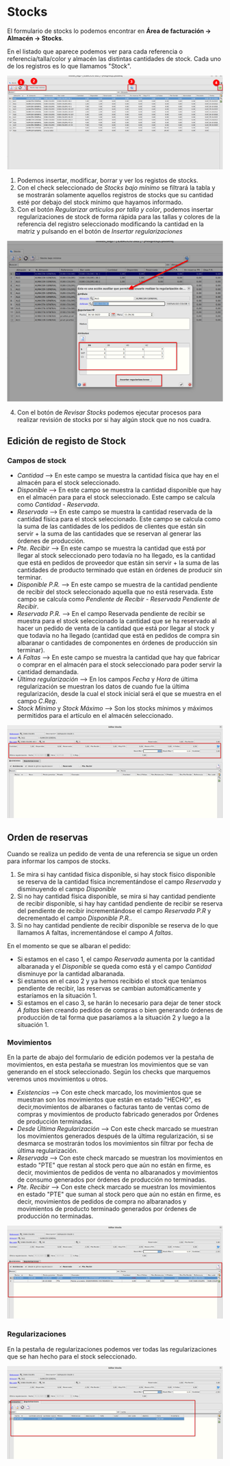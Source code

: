 # Stocks
El formulario de stocks lo podemos encontrar en **Área de facturación -> Almacén -> Stocks**.

En el listado que aparece podemos ver para cada referencia o referencia/talla/color y almacén las distintas cantidades de stock. Cada uno de los registros es lo que llamamos "Stock".


![Stocks](./img/formstocks1_almacen.png)

1. Podemos insertar, modificar, borrar y ver los registos de stocks.
2. Con el check seleccionado de *Stocks bajo mínimo* se filtrará la tabla y se mostrarán solamente aquellos registros de stocks que su cantidad esté por debajo del stock mínimo que hayamos informado.
3. Con el botón *Regularizar artículos por talla y color*, podemos insertar regularizaciones de stock de forma rápida para las tallas y colores de la referencia del registro seleccionado modificando la cantidad en la matriz y pulsando en el botón de *Insertar regularizaciones*

![Stocks](./img/formstocks2_almacen.png)

4. Con el botón de *Revisar Stocks* podemos ejecutar procesos para realizar revisión de stocks por si hay algún stock que no nos cuadra.

## Edición de registo de Stock
### Campos de stock
- *Cantidad* --> En este campo se muestra la cantidad física que hay en el almacén para el stock seleccionado.
- *Disponible* --> En este campo se muestra la cantidad disponible que hay en el almacén para para el stock seleccionado. Este campo se calcula como *Cantidad - Reservada*.
- *Reservada* --> En este campo se muestra la cantidad reservada de la cantidad física para el stock seleccionado. Este campo se calcula como la suma de las cantidades de los pedidos de clientes que están sin servir + la suma de las cantidades que se reservan al generar las órdenes de producción.
- *Pte. Recibir* --> En este campo se muestra la cantidad que está por llegar al stock seleccionado pero todavía no ha llegado, es la cantidad que está en pedidos de proveedor que están sin servir + la suma de las cantidades de producto terminado que están en órdenes de producir sin terminar.
- *Disponible P.R.* --> En este campo se muestra de la cantidad pendiente de recibir del stock seleccionado aquella que no está reservada. Este campo se calcula como *Pendiente de Recibir - Reservada Pendiente de Recibir*.
- *Reservada P.R.* --> En el campo Reservada pendiente de recibir se muestra para el stock seleccionado la cantidad que se ha reservado al hacer un pedido de venta de la cantidad que está por llegar al stock y que todavía no ha llegado (cantidad que está en pedidos de compra sin albaranar o cantidades de componentes en órdenes de producción sin terminar).
- *A Faltas* --> En este campo se  muestra la cantidad que hay que fabricar o comprar en el almacén para el stock seleccionado para poder servir la cantidad demandada.
- *Última regularización* --> En los campos *Fecha* y *Hora* de última regularización se muestran los datos de cuando fue la última regularización, desde la cual el stock inicial será el que se muestra en el campo *C.Reg*.
- *Stock Mínimo* y *Stock Máximo* --> Son los stocks mínimos y máximos permitidos para el artículo en el almacén seleccionado.

![Stocks](./img/formstocks3_almacen.png)

## Orden de reservas
Cuando se realiza un pedido de venta de una referencia se sigue un orden para informar los campos de stocks.
1. Se mira si hay cantidad física disponible, si hay stock físico disponible se reserva de la cantidad física incrementándose el campo *Reservada* y disminuyendo el campo *Disponible*
2. Si no hay cantidad física disponible, se mira si hay cantidad pendiente de recibir disponible, si hay hay cantidad pendiente de recibir se reserva del pendiente de recibir incrementándose el campo *Reservada P.R* y decrementado el campo *Disponible P.R.*.
3. Si no hay cantidad pendiente de recibir disponible se reserva de lo que llamamos A faltas, incrementándose el campo *A faltas*.

En el momento se que se albaran el pedido:
- Si estamos en el caso 1, el campo *Reservada* aumenta por la cantidad albaranada y el *Disponible* se queda como está y el campo *Cantidad* disminuye por la cantidad albaranada.
- Si estamos en el caso 2 y ya hemos recibido el stock que teníamos pendiente de recibir, las reservas se cambian automáticamente y estaríamos en la situación 1.
- Si estamos en el caso 3, se harán lo necesario para dejar de tener stock *A faltas* bien creando pedidos de compras o bien generando órdenes de producción de tal forma que pasaríamos a la situación 2 y luego a la situación 1.

### Movimientos
En la parte de abajo del formulario de edición podemos ver la pestaña de movimientos, en esta pestaña se muestran los movimientos que se van generando en el stock seleccionado.
Según los checks que marquemos veremos unos movimientos u otros.
- *Existencias* --> Con este check marcado, los movimientos que se muestran son los movimientos que están en estado "HECHO", es decir,movimientos de albaranes o facturas tanto de ventas como de compras y movimientos de producto fabricado generados por Órdenes de producción terminadas.
- *Desde Última Regularización* --> Con este check marcado se muestran los movimientos generados después de la última regularización, si se desmarca se mostrarán todos los movimientos sin filtrar por fecha de última regularización.
- *Reservada* --> Con este check marcado se muestran los movimientos en estado "PTE" que restan al stock pero que aún no están en firme, es decir, movimientos de pedidos de venta no albaranados y movimientos de consumo generados por órdenes de producción no terminadas.
- *Pte. Recibir* --> Con este check marcado se muestran los movimientos en estado "PTE" que suman al stock pero que aún no están en firme, es decir, movimientos de pedidos de compra no albaranados y movimientos de producto terminado generados por órdenes de producción no terminadas.

![Stocks](./img/formstocks4_almacen.png)

### Regularizaciones
En la pestaña de regularizaciones podemos ver todas las regularizaciones que se han hecho para el stock seleccionado.

![Stocks](./img/formstocks5_almacen.png)
